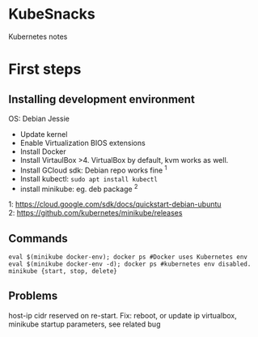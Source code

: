 # KubeSnacks
Kubernetes notes
# First steps
## Installing development environment
OS: Debian Jessie
* Update kernel
* Enable Virtualization BIOS extensions
* Install Docker
* Install VirtaulBox >4. VirtualBox by default, kvm works as well.
* Install GCloud sdk: Debian repo works fine <sup>1</sup>
* Install kubectl: ```sudo apt install kubectl```
* install minikube: eg. deb package <sup>2</sup>

1: https://cloud.google.com/sdk/docs/quickstart-debian-ubuntu</br>
2: https://github.com/kubernetes/minikube/releases
## Commands
```
eval $(minikube docker-env); docker ps #Docker uses Kubernetes env
eval $(minikube docker-env -d); docker ps #kubernetes env disabled.
minikube {start, stop, delete}
```
## Problems
host-ip cidr reserved on re-start. Fix: reboot, or update ip virtualbox, minikube startup parameters, see related bug

